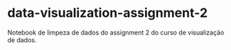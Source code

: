 # data-visualization-assignment-2
Notebook de limpeza de dados do assignment 2 do curso de visualização de dados. 
